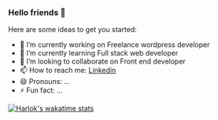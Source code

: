 ### Hello friends 👋

Here are some ideas to get you started:

- 🔭 I’m currently working on Freelance wordpress developer
- 🌱 I’m currently learning Full stack web developer
- 👯 I’m looking to collaborate on Front end developer
- 📫 How to reach me: <a href="https://www.linkedin.com/in/wuttichai-pimsawad-208359154/">Linkedin</a>
- 😄 Pronouns: ...
- ⚡ Fun fact: ...

[![Harlok's wakatime stats](https://github-readme-stats.vercel.app/api/wakatime?username=ball888)](https://github.com/anuraghazra/github-readme-stats)
